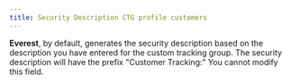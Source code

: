 ```yaml
---
title: Security Description CTG profile customers
---
```



**Everest**, by default, generates the security description based on the description you have entered for the custom tracking group. The security description will have the prefix "Customer Tracking:" You cannot modify this field.
